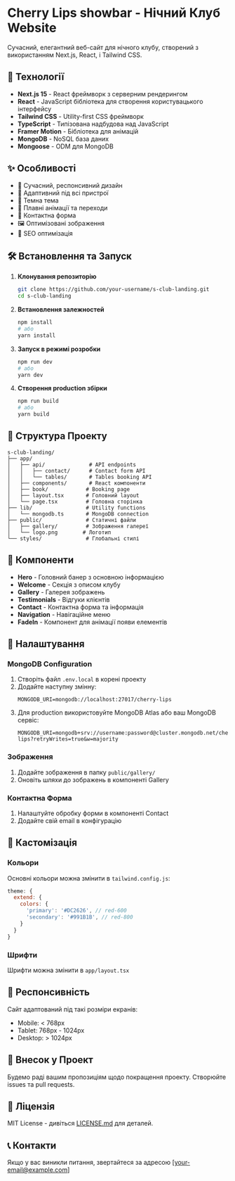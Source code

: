 # Cherry Lips showbar - Нічний Клуб Website

Сучасний, елегантний веб-сайт для нічного клубу, створений з використанням Next.js, React, і Tailwind CSS.

## 🚀 Технології

- **Next.js 15** - React фреймворк з серверним рендерингом
- **React** - JavaScript бібліотека для створення користувацького інтерфейсу
- **Tailwind CSS** - Utility-first CSS фреймворк
- **TypeScript** - Типізована надбудова над JavaScript
- **Framer Motion** - Бібліотека для анімацій
- **MongoDB** - NoSQL база даних
- **Mongoose** - ODM для MongoDB

## ✨ Особливості

- 🎨 Сучасний, респонсивний дизайн
- 📱 Адаптивний під всі пристрої
- 🌙 Темна тема
- 🔄 Плавні анімації та переходи
- 📝 Контактна форма
- 🖼️ Оптимізовані зображення
- 🎯 SEO оптимізація

## 🛠 Встановлення та Запуск

1. **Клонування репозиторію**
   ```bash
   git clone https://github.com/your-username/s-club-landing.git
   cd s-club-landing
   ```

2. **Встановлення залежностей**
   ```bash
   npm install
   # або
   yarn install
   ```

3. **Запуск в режимі розробки**
   ```bash
   npm run dev
   # або
   yarn dev
   ```

4. **Створення production збірки**
   ```bash
   npm run build
   # або
   yarn build
   ```

## 📁 Структура Проекту

```
s-club-landing/
├── app/
│   ├── api/              # API endpoints
│   │   ├── contact/      # Contact form API
│   │   └── tables/       # Tables booking API
│   ├── components/       # React компоненти
│   ├── book/            # Booking page
│   ├── layout.tsx       # Головний layout
│   └── page.tsx         # Головна сторінка
├── lib/                 # Utility functions
│   └── mongodb.ts       # MongoDB connection
├── public/              # Статичні файли
│   ├── gallery/         # Зображення галереї
│   └── logo.png        # Логотип
└── styles/              # Глобальні стилі
```

## 🎯 Компоненти

- **Hero** - Головний банер з основною інформацією
- **Welcome** - Секція з описом клубу
- **Gallery** - Галерея зображень
- **Testimonials** - Відгуки клієнтів
- **Contact** - Контактна форма та інформація
- **Navigation** - Навігаційне меню
- **FadeIn** - Компонент для анімації появи елементів

## 🔧 Налаштування

### MongoDB Configuration

1. Створіть файл `.env.local` в корені проекту
2. Додайте наступну змінну:
   ```
   MONGODB_URI=mongodb://localhost:27017/cherry-lips
   ```
3. Для production використовуйте MongoDB Atlas або ваш MongoDB сервіс:
   ```
   MONGODB_URI=mongodb+srv://username:password@cluster.mongodb.net/cherry-lips?retryWrites=true&w=majority
   ```

### Зображення

1. Додайте зображення в папку `public/gallery/`
2. Оновіть шляхи до зображень в компоненті Gallery

### Контактна Форма

1. Налаштуйте обробку форми в компоненті Contact
2. Додайте свій email в конфігурацію

## 📝 Кастомізація

### Кольори
Основні кольори можна змінити в `tailwind.config.js`:
```js
theme: {
  extend: {
    colors: {
      'primary': '#DC2626', // red-600
      'secondary': '#991B1B', // red-800
    }
  }
}
```

### Шрифти
Шрифти можна змінити в `app/layout.tsx`

## 📱 Респонсивність

Сайт адаптований під такі розміри екранів:
- Mobile: < 768px
- Tablet: 768px - 1024px
- Desktop: > 1024px

## 🤝 Внесок у Проект

Будемо раді вашим пропозиціям щодо покращення проекту. Створюйте issues та pull requests.

## 📄 Ліцензія

MIT License - дивіться [LICENSE.md](LICENSE.md) для деталей.

## 📞 Контакти

Якщо у вас виникли питання, звертайтеся за адресою [your-email@example.com]
